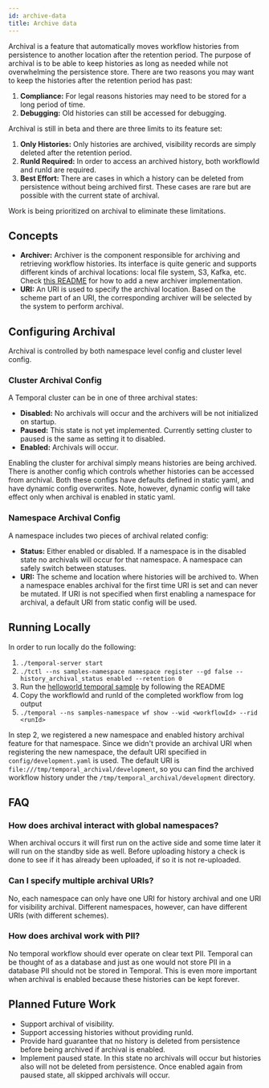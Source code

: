 ```yaml
---
id: archive-data
title: Archive data
---
```


Archival is a feature that automatically moves workflow histories from persistence to another location after the retention period. The purpose of archival is to be able to keep histories as long as needed while not overwhelming the persistence store. There are two reasons you may want to keep the histories after the retention period has past:
1. **Compliance:** For legal reasons histories may need to be stored for a long period of time.
2. **Debugging:** Old histories can still be accessed for debugging.

Archival is still in beta and there are three limits to its feature set:
1. **Only Histories:** Only histories are archived, visibility records are simply deleted after the retention period.
2. **RunId Required:** In order to access an archived history, both workflowId and runId are required.
3. **Best Effort:** There are cases in which a history can be deleted from persistence without being archived first. These cases are rare but are possible with the current state of archival.

Work is being prioritized on archival to eliminate these limitations.

## Concepts

- **Archiver:** Archiver is the component responsible for archiving and retrieving workflow histories.  Its interface is quite generic and supports different kinds of archival locations: local file system, S3, Kafka, etc. Check [this README](https://github.com/temporalio/temporal/blob/master/common/archiver/README.md) for how to add a new archiver implementation.
- **URI:** An URI is used to specify the archival location. Based on the scheme part of an URI, the corresponding archiver will be selected by the system to perform archival.

## Configuring Archival

Archival is controlled by both namespace level config and cluster level config. 

### Cluster Archival Config

A Temporal cluster can be in one of three archival states:
  * **Disabled:** No archivals will occur and the archivers will be not initialized on startup.
  * **Paused:** This state is not yet implemented. Currently setting cluster to paused is the same as setting it to disabled.
  * **Enabled:** Archivals will occur.

Enabling the cluster for archival simply means histories are being archived. There is another config which controls whether histories can be accessed from archival. Both these configs have defaults defined in static yaml, and have dynamic config overwrites. Note, however, dynamic config will take effect only when archival is enabled in static yaml.

### Namespace Archival Config

A namespace includes two pieces of archival related config: 
  * **Status:** Either enabled or disabled. If a namespace is in the disabled state no archivals will occur for that namespace. 
  A namespace can safely switch between statuses.
  * **URI:** The scheme and location where histories will be archived to. When a namespace enables archival for the first time URI is set and can never be mutated. If URI is not specified when first enabling a namespace for archival, a default URI from static config will be used.

## Running Locally

In order to run locally do the following:
1. `./temporal-server start`
2. `./tctl --ns samples-namespace namespace register --gd false --history_archival_status enabled --retention 0`
3. Run the [helloworld temporal sample](https://github.com/temporalio/temporal-go-samples/tree/master/helloworld) by following the README
4. Copy the workflowId and runId of the completed workflow from log output
5. `./temporal --ns samples-namespace wf show --wid <workflowId> --rid <runId>`

In step 2, we registered a new namespace and enabled history archival feature for that namespace. Since we didn't provide an archival URI when registering the new namespace, the default URI specified in `config/development.yaml` is used. The default URI is `file:///tmp/temporal_archival/development`, so you can find the archived workflow history under the `/tmp/temporal_archival/development` directory. 

## FAQ

### How does archival interact with global namespaces?
When archival occurs it will first run on the active side and some time later it will run on the standby side as well. 
Before uploading history a check is done to see if it has already been uploaded, if so it is not re-uploaded.

### Can I specify multiple archival URIs?
No, each namespace can only have one URI for history archival and one URI for visibility archival. Different namespaces, however, can have different URIs (with different schemes).

### How does archival work with PII?
No temporal workflow should ever operate on clear text PII. Temporal can be thought
of as a database and just as one would not store PII in a database PII should not be
stored in Temporal. This is even more important when archival is enabled because
these histories can be kept forever. 

## Planned Future Work
* Support archival of visibility.
* Support accessing histories without providing runId.
* Provide hard guarantee that no history is deleted from persistence before being archived if archival is enabled.
* Implement paused state. In this state no archivals will occur but histories also will not be deleted from persistence.
Once enabled again from paused state, all skipped archivals will occur. 
